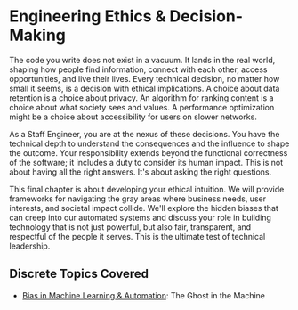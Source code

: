 # Engineering Ethics & Decision-Making

The code you write does not exist in a vacuum. It lands in the real world, shaping how people find information, connect with each other, access opportunities, and live their lives. Every technical decision, no matter how small it seems, is a decision with ethical implications. A choice about data retention is a choice about privacy. An algorithm for ranking content is a choice about what society sees and values. A performance optimization might be a choice about accessibility for users on slower networks.

As a Staff Engineer, you are at the nexus of these decisions. You have the technical depth to understand the consequences and the influence to shape the outcome. Your responsibility extends beyond the functional correctness of the software; it includes a duty to consider its human impact. This is not about having all the right answers. It's about asking the right questions.

This final chapter is about developing your ethical intuition. We will provide frameworks for navigating the gray areas where business needs, user interests, and societal impact collide. We'll explore the hidden biases that can creep into our automated systems and discuss your role in building technology that is not just powerful, but also fair, transparent, and respectful of the people it serves. This is the ultimate test of technical leadership.

## Discrete Topics Covered

* [Bias in Machine Learning & Automation](../engineering/bias-in-automation.md): The Ghost in the Machine
